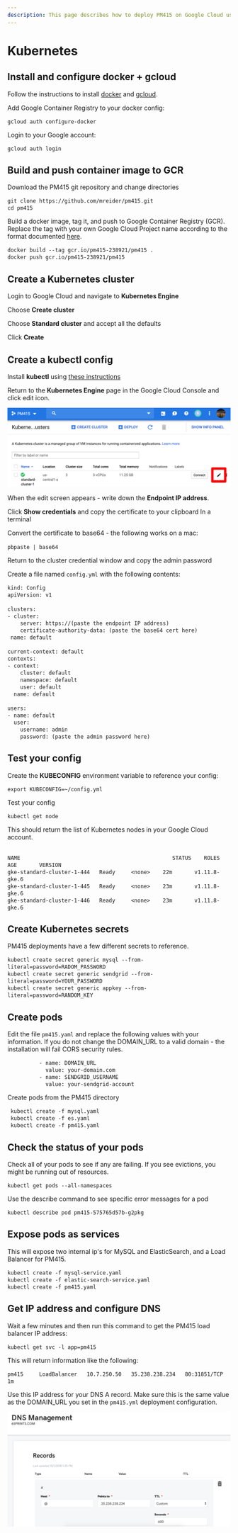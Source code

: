 ```yaml
---
description: This page describes how to deploy PM415 on Google Cloud using Kubernetes
---
```


# Kubernetes

## Install and configure docker + gcloud

Follow the instructions to install [docker](https://docs.docker.com/install/) and [gcloud](https://cloud.google.com/sdk/).

Add Google Container Registry to your docker config:

```text
gcloud auth configure-docker
```

Login to your Google account:

```text
gcloud auth login
```

## Build and push container image to GCR

Download the PM415 git repository and change directories

```text
git clone https://github.com/mreider/pm415.git
cd pm415
```

Build a docker image, tag it, and push to Google Container Registry \(GCR\). Replace the tag with your own Google Cloud Project name according to the format documented [here](https://cloud.google.com/container-registry/docs/pushing-and-pulling).

```text
docker build --tag gcr.io/pm415-238921/pm415 .
docker push gcr.io/pm415-238921/pm415
```

## Create a Kubernetes cluster

Login to Google Cloud and navigate to **Kubernetes Engine** 

Choose **Create cluster** 

Choose **Standard cluster** and accept all the defaults 

Click **Create**

## Create a kubectl config

Install **kubectl** using [these instructions](https://kubernetes.io/docs/tasks/tools/install-kubectl/) 

Return to the **Kubernetes Engine** page in the Google Cloud Console and click edit icon.

![](../.gitbook/assets/kubernetes-engine-pm415-google-cloud-platform-2019-04-27-18-19-20%20%281%29.png)

When the edit screen appears - write down the **Endpoint IP address**. 

Click **Show credentials** and copy the certificate to your clipboard In a terminal

Convert the certificate to base64 - the following works on a mac: 

`pbpaste | base64` 

Return to the cluster credential window and copy the admin password

Create a file named `config.yml` with the following contents:

```text
kind: Config
apiVersion: v1

clusters:
- cluster:
    server: https://(paste the endpoint IP address)
    certificate-authority-data: (paste the base64 cert here)
 name: default

current-context: default
contexts:
- context:
    cluster: default
    namespace: default
    user: default
  name: default

users:
- name: default
  user:
    username: admin
    password: (paste the admin password here)
```

## Test your config

Create the **KUBECONFIG** environment variable to reference your config: 

```text
export KUBECONFIG=~/config.yml 
```

Test your config 

```text
kubectl get node
```

This should return the list of Kubernetes nodes in your Google Cloud account.

```text

NAME                                                STATUS    ROLES     AGE       VERSION
gke-standard-cluster-1-444   Ready     <none>    22m       v1.11.8-gke.6
gke-standard-cluster-1-445   Ready     <none>    23m       v1.11.8-gke.6
gke-standard-cluster-1-446   Ready     <none>    23m       v1.11.8-gke.6
```

## Create Kubernetes secrets

PM415 deployments have a few different secrets to reference.

```text
kubectl create secret generic mysql --from-literal=password=RADOM_PASSWORD
kubectl create secret generic sendgrid --from-literal=password=YOUR_PASSWORD
kubectl create secret generic appkey --from-literal=password=RANDOM_KEY
```

## Create pods

Edit the file `pm415.yaml` and replace the following values with your information. If you do not change the DOMAIN\_URL to a valid domain - the installation will fail CORS security rules.

```text
          - name: DOMAIN_URL
            value: your-domain.com
          - name: SENDGRID_USERNAME
            value: your-sendgrid-account
```

Create pods from the PM415 directory

```text
 kubectl create -f mysql.yaml
 kubectl create -f es.yaml
 kubectl create -f pm415.yaml
```

## Check the status of your pods

Check all of your pods to see if any are failing. If you see evictions, you might be running out of resources.

```text
kubectl get pods --all-namespaces
```

Use the describe command to see specific error messages for a pod

```text
kubectl describe pod pm415-575765d57b-g2pkg
```

## Expose pods as services

This will expose two internal ip's for MySQL and ElasticSearch, and a Load Balancer for PM415.

```text
kubectl create -f mysql-service.yaml
kubectl create -f elastic-search-service.yaml
kubectl create -f pm415.yaml
```

## Get IP address and configure DNS

Wait a few minutes and then run this command to get the PM415 load balancer IP address:

```text
kubectl get svc -l app=pm415
```

This will return information like the following:

```text
pm415     LoadBalancer   10.7.250.50   35.238.238.234   80:31851/TCP   1m
```

Use this IP address for your DNS A record. Make sure this is the same value as the DOMAIN\_URL you set in the `pm415.yml` deployment configuration.

![](../.gitbook/assets/screen-shot-2019-04-28-at-7.35.43-pm.png)


